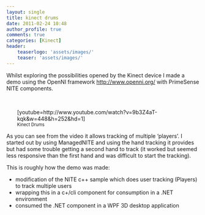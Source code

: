 ```yaml
---
layout: single
title: kinect drums
date: 2011-02-24 10:48
author_profile: true
comments: true
categories: [Kinect]
header:
    teaserlogo: 'assets/images/'
    teaser: 'assets/images/'
---
```

<p>Whilst exploring the possibilities opened by the Kinect device I made a demo using the OpenNI framework <a title="http://www.openni.org/" href="http://www.openni.org/">http://www.openni.org/</a> with PrimeSense NITE components.</p>  <p>&#160;</p>  <div style="width:448px;display:block;float:none;margin:0 auto;padding:0;" id="scid:5737277B-5D6D-4f48-ABFC-DD9C333F4C5D:039823d5-48e7-4177-ba4c-4a6b3b05cc0c" class="wlWriterEditableSmartContent"><div>[youtube=http://www.youtube.com/watch?v=9b3Z4aT-kqk&amp;w=448&amp;h=252&amp;hd=1]</div><div style="width:448px;clear:both;font-size:.8em;">Kinect Drums</div></div>  <p>As you can see from the video it allows tracking of multiple ‘players’. I started out by using ManagedNITE and using the hand tracking it provides but had some trouble getting a second hand to track (it worked but seemed less responsive than the first hand and was difficult to start the tracking). </p>  <p>This is roughly how the demo was made:</p>  <ul>   <li>modification of the NITE c++ sample which does user tracking (Players) to track multiple users</li>    <li>wrapping this in a c+/cli component for consumption in a .NET environment</li>    <li>consumed the .NET component in a WPF 3D desktop application</li> </ul>
